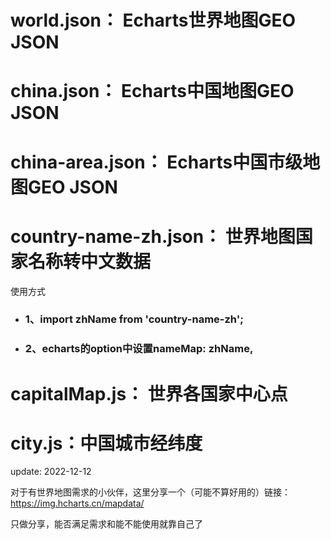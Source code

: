 # world.json： Echarts世界地图GEO JSON
# china.json： Echarts中国地图GEO JSON
# china-area.json： Echarts中国市级地图GEO JSON
# country-name-zh.json： 世界地图国家名称转中文数据
使用方式
- ### 1、import zhName from 'country-name-zh';
- ### 2、echarts的option中设置nameMap: zhName,

# capitalMap.js： 世界各国家中心点
# city.js：中国城市经纬度


update: 2022-12-12

对于有世界地图需求的小伙伴，这里分享一个（可能不算好用的）链接：https://img.hcharts.cn/mapdata/

只做分享，能否满足需求和能不能使用就靠自己了
